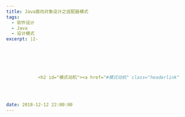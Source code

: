 ```yaml
---
title: Java面向对象设计之适配器模式
tags:
  - 软件设计
  - Java
  - 设计模式
excerpt: |2-

      
        
        
          
          
            <h2 id="模式动机"><a href="#模式动机" class="headerlink"
          
        
      
      
date: 2018-12-12 22:00:00
---
```



<!-- more -->
